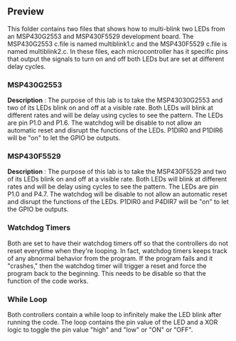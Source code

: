 ## Preview
This folder contains two files that shows how to multi-blink two LEDs from an MSP430G2553 and MSP430F5529 development board. The MSP430G2553 c.file is named multiblink1.c and the MSP430F5529 c.file is named multiblink2.c. In these files, each microcontroller has it specific pins that output the signals to turn on and off both LEDs but are set at different delay cycles.

### MSP430G2553
**Description** : The purpose of this lab is to take the MSP43030G2553 and two of its LEDs blink on and off at a visible rate. Both LEDs will blink at different rates and will be delay using cycles to see the pattern. The LEDs are pin P1.0 and P1.6. The watchdog will be disable to not allow an automatic reset and disrupt the functions of the LEDs. P1DIR0 and P1DIR6 will be "on" to let the GPIO be outputs.

### MSP430F5529
**Description** : The purpose of this lab is to take the MSP430F5529 and two of its LEDs blink on and off at a visible rate. Both LEDs will blink at different rates and will be delay using cycles to see the pattern. The LEDs are pin P1.0 and P4.7. The watchdog will be disable to not allow an automatic reset and disrupt the functions of the LEDs. P1DIR0 and P4DIR7 will be "on" to let the GPIO be outputs.

### Watchdog Timers
Both are set to have their watchdog timers off so that the controllers do not reset everytime when they're looping. In fact, watchdog timers keeps track of any abnormal behavior from the program. If the program fails and it "crashes," then the watchdog timer will trigger a reset and force the program back to the beginning. This needs to be disable so that the function of the code works.

### While Loop
Both controllers contain a while loop to infinitely make the LED blink after running the code. The loop contains the pin value of the LED and a XOR logic to toggle the pin value "high" and "low" or "ON" or "OFF".

